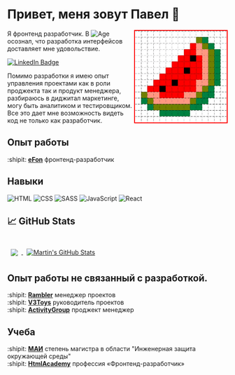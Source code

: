 # Привет, меня зовут Павел :wave:
<img align="right" alt="pixel watermelon" width="210" src="img/wm-small.png" style="border: 2px solid red;" />

Я фронтенд разработчик.
В ![Age](https://img.shields.io/badge/40-лет-darkorange) осознал, что разработка интерфейсов доставляет мне удовольствие.

<div id="badges">
  <a href="https://www.linkedin.com/in/paseek/">
    <img src="https://img.shields.io/badge/LinkedIn-blue?style=for-the-badge&logo=linkedin&logoColor=white" alt="LinkedIn Badge"/>
  </a>
</div>

Помимо разработки я имею опыт управления проектами как в роли проджекта так и продукт менеджера, разбираюсь в диджитал маркетинге, могу быть аналитиком и тестировщиком. 
Все это дает мне возможность видеть код не только как разработчик.
<br>

## Опыт работы
:shipit: [**eFon**][efon] фронтенд-разработчик
<br>

## Навыки
![HTML](https://img.shields.io/badge/Html-E34F26?logo=html5&logoColor=white&style=for-the-badge)
![CSS](https://img.shields.io/badge/Css-1572B6?logo=css3&logoColor=white&style=for-the-badge)
![SASS](https://img.shields.io/badge/Sass-CC6699?logo=sass&logoColor=white&style=for-the-badge)
![JavaScript](https://img.shields.io/badge/JavaScript-F7DF1E?logo=javascript&logoColor=black&style=for-the-badge)
![React](https://img.shields.io/badge/React-61DAFB?logo=react&logoColor=black&style=for-the-badge)

## &#x1f4c8; GitHub Stats
<br>
<a href="https://github.com/paseek">
  <img align="center" style="margin:0.5rem" src="https://github-readme-stats.vercel.app/api/top-langs/?username=paseek&hide=html,css&title_color=ffffff&text_color=c9cacc&icon_color=4AB197&bg_color=1A2B34" />
</a>

<a href="https://github.com/paseek">
  <img align="center" style="margin:0.5rem" src="https://github-readme-stats.vercel.app/api?username=paseek&show_icons=true&line_height=27&count_private=true&title_color=ffffff&text_color=c9cacc&icon_color=4AB097&bg_color=1A2B34" alt="Martin's GitHub Stats" />
</a>

## Опыт работы не связанный с разработкой.
:shipit: [**Rambler**][r1] менеджер проектов<br>
:shipit: [**V3Toys**][v3] руководитель проектов<br>
:shipit: [**ActivityGroup**][actgr] проджект менеджер<br>

## Учеба
:shipit: [**МАИ**][rgtu] степень магистра в области "Инженерная защита окружающей среды"<br>
:shipit: [**HtmlAcademy**][academy] профессия «Фронтенд-разработчик»<br>


[rgtu]: https://mai.ru
[r1]: https://rambler.ru
[v3]: https://v3toys.ru
[actgr]: https://activbtl.ru
[efon]: https://efon.ru
[academy]: https://htmlacademy.ru/profession/frontender



<!--
**paseek/paseek** is a ✨ _special_ ✨ repository because its `README.md` (this file) appears on your GitHub profile.

Here are some ideas to get you started:

- 🔭 I’m currently working on ...
- 🌱 I’m currently learning ...
- 👯 I’m looking to collaborate on ...
- 🤔 I’m looking for help with ...
- 💬 Ask me about ...
- 📫 How to reach me: ...
- 😄 Pronouns: ...
- ⚡ Fun fact: ...
-->
